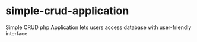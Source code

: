 # simple-crud-application
Simple CRUD php Application lets users access database with user-friendly interface
